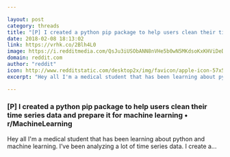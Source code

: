 ```yaml
---

layout: post
category: threads
title: "[P] I created a python pip package to help users clean their time series data and prepare it for machine learning"
date: 2018-02-08 18:13:02
link: https://vrhk.co/2Blh4L0
image: https://i.redditmedia.com/QsJu3iUSObANN8nVHe5b0wN5MKdsoKxKHViDeDCk69Q.jpg?w=320&s=c3b1983ea9f1cb59de871d4ebb2cd773
domain: reddit.com
author: "reddit"
icon: http://www.redditstatic.com/desktop2x/img/favicon/apple-icon-57x57.png
excerpt: "Hey all I'm a medical student that has been learning about python and machine learning. I’ve been analyzing a lot of time series data. I create a..."

---
```


### [P] I created a python pip package to help users clean their time series data and prepare it for machine learning • r/MachineLearning

Hey all I'm a medical student that has been learning about python and machine learning. I’ve been analyzing a lot of time series data. I create a...